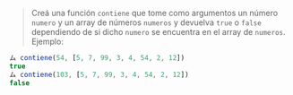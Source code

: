 > Creá una función `contiene` que tome como argumentos un número `numero` y un array de números `numeros` y devuelva `true` o `false` dependiendo de si dicho `numero` se encuentra en el array de `numeros`. Ejemplo:
>
```javascript
ム contiene(54, [5, 7, 99, 3, 4, 54, 2, 12])
true
ム contiene(103, [5, 7, 99, 3, 4, 54, 2, 12])
false
```